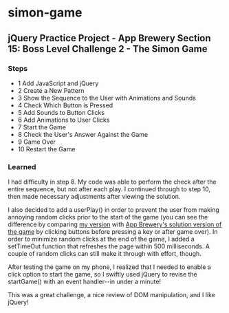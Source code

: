# simon-game

## jQuery Practice Project - App Brewery Section 15: Boss Level Challenge 2 - The Simon Game

### Steps

- 1 Add JavaScript and jQuery
- 2 Create a New Pattern
- 3 Show the Sequence to the User with Animations and Sounds
- 4 Check Which Button is Pressed
- 5 Add Sounds to Button Clicks
- 6 Add Animations to User Clicks
- 7 Start the Game
- 8 Check the User's Answer Against the Game
- 9 Game Over
- 10 Restart the Game

### Learned

I had difficulty in step 8. My code was able to perform the check after the entire sequence, but not after each play. I continued through to step 10, then made necessary adjustments after viewing the solution.

I also decided to add a userPlay() in order to prevent the user from making annoying random clicks prior to the start of the game (you can see the difference by comparing [my version](https://faraja17.github.io/simon-game/) with [App Brewery's solution version of the game](https://londonappbrewery.github.io/Simon-Game/) by clicking buttons before pressing a key or after game over). In order to minimize random clicks at the end of the game, I added a setTimeOut function that refreshes the page within 500 milliseconds. A couple of random clicks can still make it through with effort, though.

After testing the game on my phone, I realized that I needed to enable a click option to start the game, so I swiftly used jQuery to revise the startGame() with an event handler--in under a minute!

This was a great challenge, a nice review of DOM manipulation, and I like jQuery!
